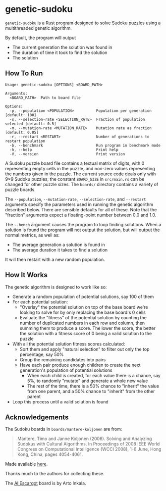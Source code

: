 # genetic-sudoku

`genetic-sudoku` is a Rust program designed to solve Sudoku puzzles using a
multithreaded genetic algorithm.

By default, the program will output
* The current generation the solution was found in
* The duration of time it took to find the solution
* The solution

## How To Run

```
Usage: genetic-sudoku [OPTIONS] <BOARD_PATH>

Arguments:
  <BOARD_PATH>  Path to board file

Options:
  -p, --population <POPULATION>          Population per generation [default: 100]
  -s, --selection-rate <SELECTION_RATE>  Fraction of population selected [default: 0.5]
  -m, --mutation-rate <MUTATION_RATE>    Mutation rate as fraction [default: 0.05]
  -r, --restart <RESTART>                Number of generations to restart population
  -b, --benchmark                        Run program in benchmark mode
  -h, --help                             Print help
  -V, --version                          Print version
```

A Sudoku puzzle board file contains a textual matrix of digits, with 0
representing empty cells in the puzzle, and non-zero values representing the
numbers given in the puzzle. The current source code deals only with 9×9 Sudoku
puzzles; the constant `BOARD_SIZE` in `src/main.rs` can be changed for other
puzzle sizes. The `boards/` directory contains a variety of puzzle boards.

The `--population`, `--mutation-rate`, `--selection-rate`, and `--restart`
arguments specify the parameters used in running the genetic algorithm
described below. There are sensible defaults for all of these. Note that the
"fraction" arguments expect a floating-point number between 0.0 and 1.0.

The `--bench` argument causes the program to loop finding solutions.  When a
solution is found the program will not output the solution, but will output the
normal metrics, as well as:

* The average generation a solution is found in
* The average duration it takes to find a solution

It will then restart with a new random population.

## How It Works

The genetic algorithm is designed to work like so:

* Generate a random population of potential solutions, say 100 of them
* For each potential solution:
  * "Overlay" the potential solution on top of the base board we're looking to
    solve for by only replacing the base board's 0 cells
  * Evaluate the "fitness" of the potential solution by counting the number of
    duplicated numbers in each row and column, then summing them to produce a
    score. The lower the score, the better the solution with a fitness score of
    0 being a valid solution to the puzzle
* With all the potential solution fitness scores calculated:
  * Sort them and apply "natural selection" to filter out only the top
    percentage, say 50%
  * Group the remaining candidates into pairs
  * Have each pair produce enough children to create the next generation's
    population of potential solutions
    * When each child is created, for each value there is a chance, say 5%, to
      randomly "mutate" and generate a whole new value
    * The rest of the time, there is a 50% chance to "inherit" the value from
      one parent, and a 50% chance to "inherit" from the other parent
* Loop this process until a valid solution is found

## Acknowledgements

The Sudoku boards in `boards/mantere-koljonen` are from:

> Mantere, Timo and Janne Koljonen (2008). Solving and Analyzing Sudokus with
> Cultural Algorithms. In Proceedings of 2008 IEEE World Congress on
> Computational Intelligence (WCCI 2008), 1-6 June, Hong Kong, China, pages
> 4054-4061.

Made available [here](http://lipas.uwasa.fi/~timan/sudoku/).

Thanks much to the authors for collecting these.

The [Al Escargot](https://www.sudokuwiki.org/Escargot) board is by Arto Inkala.
